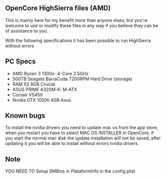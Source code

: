 ## OpenCore HighSierra files (AMD)
  This is mainly here for my benefit more than anyone elses, but you're welcome to use or modify these files in any way if you believe they can be of assistance to you.
  
  With the following specifications it has been possible to run HighSierra without errors

## PC Specs
  - AMD Ryzen 3 1300x- 4-Core 3.5GHz
  - 500TB Seagate BarraCuda 7200RPM Hard Drive (storage)
  - RAM X2 8GB Crucial
  - ASUS PRIME A320M-K: M-ATX
  - Corsair VS450
  - Nvidia GTX 1050ti 4GB Asus
  
## Known bugs

To install the nvidia drivers you need to update mac os from the app store, when you restart you have to select MAC OS INSTALLER in OpenCore, if you start the normal mac disk the update installation will not be saved, after updating it you will be able to install without errors nvidia drivers.

## Note

YOU NEED TO Setup SMBios  in PlataformInfo in the config.plist

